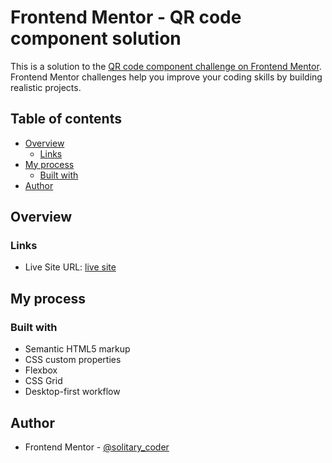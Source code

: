# Frontend Mentor - QR code component solution

This is a solution to the [QR code component challenge on Frontend Mentor](https://www.frontendmentor.io/challenges/qr-code-component-iux_sIO_H). Frontend Mentor challenges help you improve your coding skills by building realistic projects. 

## Table of contents

- [Overview](#overview)
  - [Links](#links)
- [My process](#my-process)
  - [Built with](#built-with)
- [Author](#author)

## Overview

### Links

- Live Site URL: [live site ](https://kabir-afk.github.io/frontend-mentor-challenges/qr-code/)

## My process

### Built with

- Semantic HTML5 markup
- CSS custom properties
- Flexbox
- CSS Grid
- Desktop-first workflow

## Author

- Frontend Mentor - [@solitary_coder](https://www.frontendmentor.io/profile/kabir-afk)

